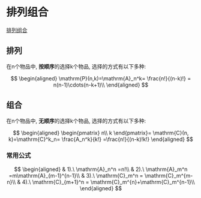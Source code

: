 # 排列组合

[排列组合](https://oi-wiki.org/math/combinatorics/combination/)

## 排列

在n个物品中, **按顺序**的选择k个物品, 选择的方式有以下多种:

$$
\begin{aligned}
	\mathrm{P}(n,k)=\mathrm{A}_n^k= \frac{n!}{(n-k)!} = n(n-1)\cdots(n-k+1)\\
\end{aligned}
$$

## 组合

在n个物品中, **无顺序**的选择k个物品, 选择的方式有以下多种:

$$
\begin{aligned}
	\begin{pmatrix}
	n\\
	k
	\end{pmatrix}=
	\mathrm{C}(n, k)=\mathrm{C}^k_n= \frac{A_n^k}{k!} =\frac{n!}{(n-k)!k!}
\end{aligned}
$$

### 常用公式
$$
\begin{aligned}
& 1).\ \mathrm{A}_n^n =n!\\
& 2).\ \mathrm{A}_m^n =m\mathrm{A}_{m-1}^{n-1}\\
& 3).\ \mathrm{C}_m^n = \mathrm{C}_m^{m-n}\\
& 4).\ \mathrm{C}_{m+1}^n = \mathrm{C}_m^{n}+\mathrm{C}_m^{n-1}\\
\end{aligned}
$$